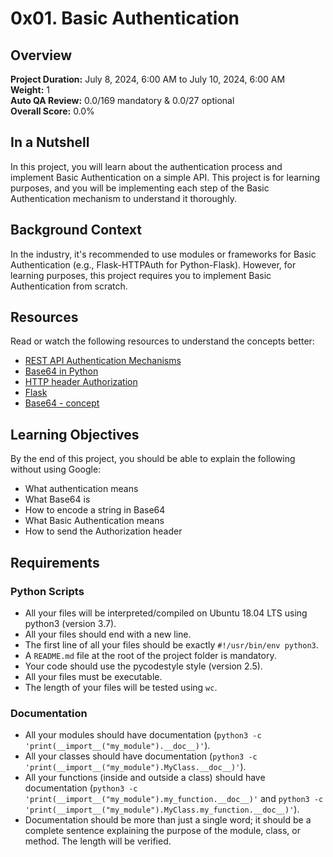 # 0x01. Basic Authentication

## Overview
**Project Duration:** July 8, 2024, 6:00 AM to July 10, 2024, 6:00 AM  
**Weight:** 1  
**Auto QA Review:** 0.0/169 mandatory & 0.0/27 optional  
**Overall Score:** 0.0%

## In a Nutshell
In this project, you will learn about the authentication process and implement Basic Authentication on a simple API. This project is for learning purposes, and you will be implementing each step of the Basic Authentication mechanism to understand it thoroughly.

## Background Context
In the industry, it's recommended to use modules or frameworks for Basic Authentication (e.g., Flask-HTTPAuth for Python-Flask). However, for learning purposes, this project requires you to implement Basic Authentication from scratch.

## Resources
Read or watch the following resources to understand the concepts better:
- [REST API Authentication Mechanisms](#)
- [Base64 in Python](#)
- [HTTP header Authorization](#)
- [Flask](#)
- [Base64 - concept](#)

## Learning Objectives
By the end of this project, you should be able to explain the following without using Google:
- What authentication means
- What Base64 is
- How to encode a string in Base64
- What Basic Authentication means
- How to send the Authorization header

## Requirements
### Python Scripts
- All your files will be interpreted/compiled on Ubuntu 18.04 LTS using python3 (version 3.7).
- All your files should end with a new line.
- The first line of all your files should be exactly `#!/usr/bin/env python3`.
- A `README.md` file at the root of the project folder is mandatory.
- Your code should use the pycodestyle style (version 2.5).
- All your files must be executable.
- The length of your files will be tested using `wc`.

### Documentation
- All your modules should have documentation (`python3 -c 'print(__import__("my_module").__doc__)'`).
- All your classes should have documentation (`python3 -c 'print(__import__("my_module").MyClass.__doc__)'`).
- All your functions (inside and outside a class) should have documentation (`python3 -c 'print(__import__("my_module").my_function.__doc__)'` and `python3 -c 'print(__import__("my_module").MyClass.my_function.__doc__)'`).
- Documentation should be more than just a single word; it should be a complete sentence explaining the purpose of the module, class, or method. The length will be verified.

